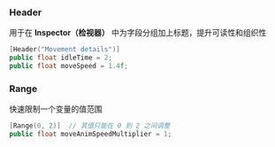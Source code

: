 
### Header
用于在 **Inspector（检视器）** 中为字段分组加上标题，提升可读性和组织性

```cpp
[Header("Movement details")] 
public float idleTime = 2;  
public float moveSpeed = 1.4f;
```

### Range

快速限制一个变量的值范围

```cpp
[Range(0, 2)]  // 其值只能在 0 到 2 之间调整
public float moveAnimSpeedMultiplier = 1;
```